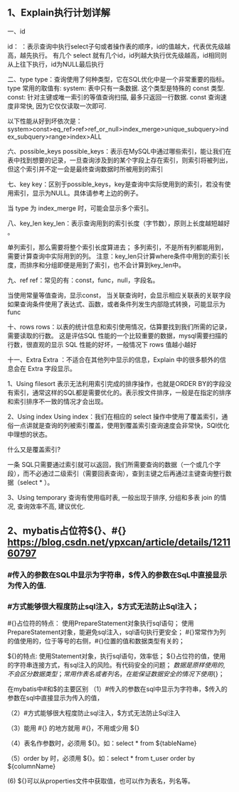 ## 1、Explain执行计划详解
一、id

id： ：表示查询中执行select子句或者操作表的顺序，id的值越大，代表优先级越高，越先执行。 
有几个 select 就有几个id，id列越大执行优先级越高，id相同则从上往下执行，id为NULL最后执行

二、type
type：查询使用了何种类型，它在SQL优化中是一个非常重要的指标。
type 常用的取值有:
  system: 表中只有一条数据. 这个类型是特殊的 const 类型.
  const: 针对主键或唯一索引的等值查询扫描, 最多只返回一行数据. const 查询速度非常快, 因为它仅仅读取一次即可.

以下性能从好到坏依次是：system>const>eq_ref>ref>ref_or_null>index_merge>unique_subquery>index_subquery>range>index>ALL

六、possible_keys
possible_keys：表示在MySQL中通过哪些索引，能让我们在表中找到想要的记录，一旦查询涉及到的某个字段上存在索引，则索引将被列出，但这个索引并不定一会是最终查询数据时所被用到的索引

七、key
key：区别于possible_keys，key是查询中实际使用到的索引，若没有使用索引，显示为NULL。具体请参考上边的例子。

当 type 为 index_merge 时，可能会显示多个索引。

八、key_len
  key_len：表示查询用到的索引长度（字节数），原则上长度越短越好 。

单列索引，那么需要将整个索引长度算进去；
多列索引，不是所有列都能用到，需要计算查询中实际用到的列。
注意：key_len只计算where条件中用到的索引长度，而排序和分组即便是用到了索引，也不会计算到key_len中。

九、ref
  ref：常见的有：const，func，null，字段名。

当使用常量等值查询，显示const，
当关联查询时，会显示相应关联表的关联字段
如果查询条件使用了表达式、函数，或者条件列发生内部隐式转换，可能显示为func

十、rows
rows：以表的统计信息和索引使用情况，估算要找到我们所需的记录，需要读取的行数。
这是评估SQL 性能的一个比较重要的数据，mysql需要扫描的行数，很直观的显示 SQL 性能的好坏，一般情况下 rows 值越小越好

十一、Extra
Extra ：不适合在其他列中显示的信息，Explain 中的很多额外的信息会在 Extra 字段显示。

1、Using filesort
表示无法利用索引完成的排序操作，也就是ORDER BY的字段没有索引，通常这样的SQL都是需要优化的。表示按文件排序，一般是在指定的排序和索引排序不一致的情况才会出现。

2、Using index
Using index：我们在相应的 select 操作中使用了覆盖索引，通俗一点讲就是查询的列被索引覆盖，使用到覆盖索引查询速度会非常快，SQl优化中理想的状态。

什么又是覆盖索引?

一条 SQL只需要通过索引就可以返回，我们所需要查询的数据（一个或几个字段），而不必通过二级索引（需要回表查询），查到主键之后再通过主键查询整行数据（select * ）。

3、Using temporary
查询有使用临时表, 一般出现于排序, 分组和多表 join 的情况, 查询效率不高, 建议优化.


## 2、mybatis占位符${}、#{}  https://blog.csdn.net/ypxcan/article/details/121160797
### #传入的参数在SQL中显示为字符串，$传入的参数在SqL中直接显示为传入的值.
### #方式能够很大程度防止sql注入，$方式无法防止Sql注入；

#{}占位符的特点：
使用PrepareStatement对象执行sql语句；
使用PrepareStatement对象，能避免sql注入，sql语句执行更安全；
#{}常常作为列的值使用的，位于等号的右侧，#{}位置的值和数据类型有关的；

${}的特点:
使用Statement对象，执行sql语句，效率低；
${}占位符的值，使用的字符串连接方式，有sql注入的风险。有代码安全的问题；
${}数据是原样使用的,不会区分数据类型；
常用作表名或者列名，在能保证数据安全的情况下使用${}；

在mybatis中#和$的主要区别
（1）#传入的参数在sql中显示为字符串，$传入的参数在sql中直接显示为传入的值，

（2）#方式能够很大程度防止sql注入，$方式无法防止Sql注入

（3）能用 #{} 的地方就用 #{}，不用或少用 ${}

（4）表名作参数时，必须用 ${}。如：select * from ${tableName}

（5）order by 时，必须用 ${}。如：select * from t_user order by ${columnName}

 (6) ${}可以从properties文件中获取值，也可以作为表名，列名等。
